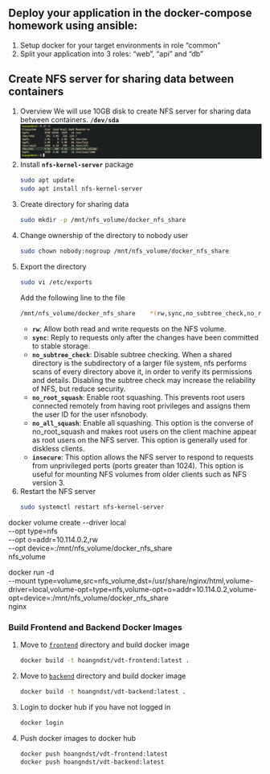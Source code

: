 ## Deploy your application in the docker-compose homework using ansible:
1. Setup docker for your target environments in role “common”
2. Split your application into 3 roles: “web”, “api” and “db”


## Create NFS server for sharing data between containers
1. Overview
We will use 10GB disk to create NFS server for sharing data between containers. **`/dev/sda`**
    <div align="center">
        <img src="./assets/nfs_disk.png" width="1000" />
    </div>
2. Install **`nfs-kernel-server`** package
    ```bash
    sudo apt update
    sudo apt install nfs-kernel-server
    ```
3. Create directory for sharing data
    ```bash
    sudo mkdir -p /mnt/nfs_volume/docker_nfs_share
    ```
4. Change ownership of the directory to nobody user
    ```bash
    sudo chown nobody:nogroup /mnt/nfs_volume/docker_nfs_share
    ```
5. Export the directory
    ```bash
    sudo vi /etc/exports
    ```
    Add the following line to the file
    ```bash
    /mnt/nfs_volume/docker_nfs_share    *(rw,sync,no_subtree_check,no_root_squash,no_all_squash,insecure)
    ```
    - **`rw`**: Allow both read and write requests on the NFS volume.
    - **`sync`**: Reply to requests only after the changes have been committed to stable storage.
    - **`no_subtree_check`**: Disable subtree checking. When a shared directory is the subdirectory of a larger file system, nfs performs scans of every directory above it, in order to verify its permissions and details. Disabling the subtree check may increase the reliability of NFS, but reduce security.
    - **`no_root_squash`**: Enable root squashing. This prevents root users connected remotely from having root privileges and assigns them the user ID for the user nfsnobody.
    - **`no_all_squash`**: Enable all squashing. This option is the converse of no_root_squash and makes root users on the client machine appear as root users on the NFS server. This option is generally used for diskless clients.
    - **`insecure`**: This option allows the NFS server to respond to requests from unprivileged ports (ports greater than 1024). This option is useful for mounting NFS volumes from older clients such as NFS version 3.
6. Restart the NFS server
    ```bash
    sudo systemctl restart nfs-kernel-server
    ```
docker volume create --driver local \
--opt type=nfs \
--opt o=addr=10.114.0.2,rw \
--opt device=:/mnt/nfs_volume/docker_nfs_share \
nfs_volume

docker run -d \
--mount type=volume,src=nfs_volume,dst=/usr/share/nginx/html,volume-driver=local,volume-opt=type=nfs,volume-opt=o=addr=10.114.0.2,volume-opt=device=:/mnt/nfs_volume/docker_nfs_share \
nginx

### Build Frontend and Backend Docker Images
1. Move to [`frontend`](./webapp/frontend/) directory and build docker image
    ```bash
    docker build -t hoangndst/vdt-frontend:latest .
    ```
2. Move to [`backend`](./webapp/backend/) directory and build docker image
    ```bash
    docker build -t hoangndst/vdt-backend:latest .
    ```
3. Login to docker hub if you have not logged in
    ```bash
    docker login
    ```
4. Push docker images to docker hub
    ```bash
    docker push hoangndst/vdt-frontend:latest
    docker push hoangndst/vdt-backend:latest
    ```